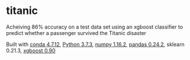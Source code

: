 # titanic
Acheiving 86% accuracy on a test data set using an xgboost classifier to predict whether a passenger survived the Titanic disaster

Built with [conda 4.7.12](https://www.anaconda.com/distribution/), [Python 3.7.3](https://www.python.org/downloads/release/python-373/), [numpy 1.16.2](https://www.scipy.org/install.html), [pandas 0.24.2](https://pypi.org/project/pandas/0.24.2/#files), sklearn 0.21.3, [xgboost 0.90](https://pypi.org/project/xgboost/)
